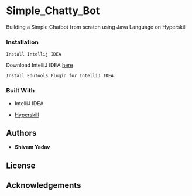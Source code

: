 # Simple_Chatty_Bot

Building a Simple Chatbot from scratch using Java Language on Hyperskill

### Installation

```
Install Intellij IDEA
```
Download IntelliJ IDEA [here](https://www.jetbrains.com/idea/)
```
Install EduTools Plugin for IntelliJ IDEA.
```

### Built With 

* IntelliJ IDEA


* [Hyperskill](https://hyperskill.org/)

## Authors 

* **Shivam Yadav**

## License


## Acknowledgements







